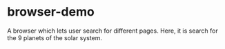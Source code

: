 # browser-demo
A browser which lets user search for different pages. Here, it is search for the 9 planets of the solar system.
